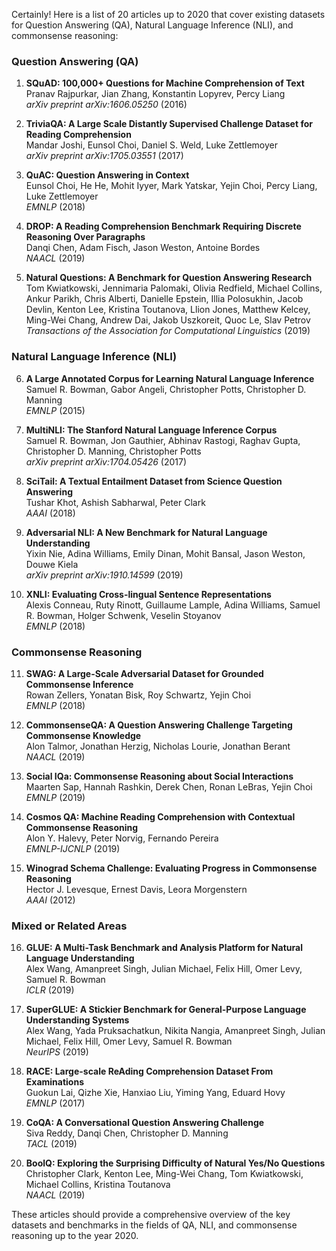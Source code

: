 Certainly! Here is a list of 20 articles up to 2020 that cover existing datasets for Question Answering (QA), Natural Language Inference (NLI), and commonsense reasoning:

### Question Answering (QA)
1. **SQuAD: 100,000+ Questions for Machine Comprehension of Text**  
   Pranav Rajpurkar, Jian Zhang, Konstantin Lopyrev, Percy Liang  
   *arXiv preprint arXiv:1606.05250* (2016)

2. **TriviaQA: A Large Scale Distantly Supervised Challenge Dataset for Reading Comprehension**  
   Mandar Joshi, Eunsol Choi, Daniel S. Weld, Luke Zettlemoyer  
   *arXiv preprint arXiv:1705.03551* (2017)

3. **QuAC: Question Answering in Context**  
   Eunsol Choi, He He, Mohit Iyyer, Mark Yatskar, Yejin Choi, Percy Liang, Luke Zettlemoyer  
   *EMNLP* (2018)

4. **DROP: A Reading Comprehension Benchmark Requiring Discrete Reasoning Over Paragraphs**  
   Danqi Chen, Adam Fisch, Jason Weston, Antoine Bordes  
   *NAACL* (2019)

5. **Natural Questions: A Benchmark for Question Answering Research**  
   Tom Kwiatkowski, Jennimaria Palomaki, Olivia Redfield, Michael Collins, Ankur Parikh, Chris Alberti, Danielle Epstein, Illia Polosukhin, Jacob Devlin, Kenton Lee, Kristina Toutanova, Llion Jones, Matthew Kelcey, Ming-Wei Chang, Andrew Dai, Jakob Uszkoreit, Quoc Le, Slav Petrov  
   *Transactions of the Association for Computational Linguistics* (2019)

### Natural Language Inference (NLI)
6. **A Large Annotated Corpus for Learning Natural Language Inference**  
   Samuel R. Bowman, Gabor Angeli, Christopher Potts, Christopher D. Manning  
   *EMNLP* (2015)

7. **MultiNLI: The Stanford Natural Language Inference Corpus**  
   Samuel R. Bowman, Jon Gauthier, Abhinav Rastogi, Raghav Gupta, Christopher D. Manning, Christopher Potts  
   *arXiv preprint arXiv:1704.05426* (2017)

8. **SciTail: A Textual Entailment Dataset from Science Question Answering**  
   Tushar Khot, Ashish Sabharwal, Peter Clark  
   *AAAI* (2018)

9. **Adversarial NLI: A New Benchmark for Natural Language Understanding**  
   Yixin Nie, Adina Williams, Emily Dinan, Mohit Bansal, Jason Weston, Douwe Kiela  
   *arXiv preprint arXiv:1910.14599* (2019)

10. **XNLI: Evaluating Cross-lingual Sentence Representations**  
    Alexis Conneau, Ruty Rinott, Guillaume Lample, Adina Williams, Samuel R. Bowman, Holger Schwenk, Veselin Stoyanov  
    *EMNLP* (2018)

### Commonsense Reasoning
11. **SWAG: A Large-Scale Adversarial Dataset for Grounded Commonsense Inference**  
    Rowan Zellers, Yonatan Bisk, Roy Schwartz, Yejin Choi  
    *EMNLP* (2018)

12. **CommonsenseQA: A Question Answering Challenge Targeting Commonsense Knowledge**  
    Alon Talmor, Jonathan Herzig, Nicholas Lourie, Jonathan Berant  
    *NAACL* (2019)

13. **Social IQa: Commonsense Reasoning about Social Interactions**  
    Maarten Sap, Hannah Rashkin, Derek Chen, Ronan LeBras, Yejin Choi  
    *EMNLP* (2019)

14. **Cosmos QA: Machine Reading Comprehension with Contextual Commonsense Reasoning**  
    Alon Y. Halevy, Peter Norvig, Fernando Pereira  
    *EMNLP-IJCNLP* (2019)

15. **Winograd Schema Challenge: Evaluating Progress in Commonsense Reasoning**  
    Hector J. Levesque, Ernest Davis, Leora Morgenstern  
    *AAAI* (2012)

### Mixed or Related Areas
16. **GLUE: A Multi-Task Benchmark and Analysis Platform for Natural Language Understanding**  
    Alex Wang, Amanpreet Singh, Julian Michael, Felix Hill, Omer Levy, Samuel R. Bowman  
    *ICLR* (2019)

17. **SuperGLUE: A Stickier Benchmark for General-Purpose Language Understanding Systems**  
    Alex Wang, Yada Pruksachatkun, Nikita Nangia, Amanpreet Singh, Julian Michael, Felix Hill, Omer Levy, Samuel R. Bowman  
    *NeurIPS* (2019)

18. **RACE: Large-scale ReAding Comprehension Dataset From Examinations**  
    Guokun Lai, Qizhe Xie, Hanxiao Liu, Yiming Yang, Eduard Hovy  
    *EMNLP* (2017)

19. **CoQA: A Conversational Question Answering Challenge**  
    Siva Reddy, Danqi Chen, Christopher D. Manning  
    *TACL* (2019)

20. **BoolQ: Exploring the Surprising Difficulty of Natural Yes/No Questions**  
    Christopher Clark, Kenton Lee, Ming-Wei Chang, Tom Kwiatkowski, Michael Collins, Kristina Toutanova  
    *NAACL* (2019)

These articles should provide a comprehensive overview of the key datasets and benchmarks in the fields of QA, NLI, and commonsense reasoning up to the year 2020.